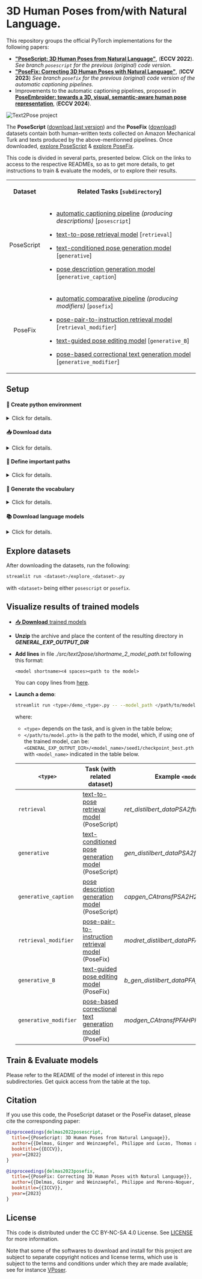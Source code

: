 # 3D Human Poses from/with Natural Language.

This repository groups the official PyTorch implementations for the following papers: 
* **["PoseScript: 3D Human Poses from Natural Language"](https://europe.naverlabs.com/research/computer-vision/posescript/)**, (**ECCV 2022**).
  *See branch `posescript` for the previous (original) code version.*
* **["PoseFix: Correcting 3D Human Poses with Natural Language"](https://europe.naverlabs.com/research/computer-vision/posefix/)**, (**ICCV 2023**) *See branch `posefix` for the previous (original) code version of the automatic captioning pipelines.*
* Improvements to the automatic captioning pipelines, proposed in **[PoseEmbroider: towards a 3D, visual, semantic-aware human pose representation](https://europe.naverlabs.com/research/publications-enhanced/poseembroider-towards-a-3d-visual-semantic-aware-human-pose-representation/)**, (**ECCV 2024**).

![Text2Pose project](./images/main_picture.png)

The **PoseScript** ([download last version](https://download.europe.naverlabs.com/ComputerVision/PoseScript/posescript_release_v2.zip)) and the **PoseFix** ([download](https://download.europe.naverlabs.com/ComputerVision/PoseFix/posefix_dataset_release.zip)) datasets contain both human-written texts collected on Amazon Mechanical Turk and texts produced by the above-mentionned pipelines. Once downloaded, [explore PoseScript](./src/text2pose/posescript/README.md#🔮-take-a-quick-look) & [explore PoseFix](./src/text2pose/posefix/README.md#🔮-take-a-quick-look).

This code is divided in several parts, presented below. Click on the links to access to the respective READMEs, so as to get more details, to get instructions to train & evaluate the models, or to explore their results.
<!-- must use spaces for the markdown to show -->
<table>
<tbody>
<tr>
  <th>Dataset</th>
  <th align="center">
  
  Related Tasks [`subdirectory`]
  
  </th>
</tr>
<tr>
  <td align="center">PoseScript</td>
  <td>

* [automatic captioning pipeline](./src/text2pose/posescript/README.md) *(producing descriptions)* [`posescript`]
* [text-to-pose retrieval model](./src/text2pose/retrieval/README.md) [`retrieval`]
* [text-conditioned pose generation model](./src/text2pose/generative/README.md) [`generative`]
* [pose description generation model](./src/text2pose/generative_caption/README.md) [`generative_caption`]

  </td>
</tr>
<tr>
  <td align="center">PoseFix</td>
  <td>

* [automatic comparative pipeline](./src/text2pose/posefix/README.md) *(producing modifiers)*  [`posefix`]
* [pose-pair-to-instruction retrieval model](./src/text2pose/retrieval_modifier/README.md)  [`retrieval_modifier`]
* [text-guided pose editing model](./src/text2pose/generative_B/README.md)  [`generative_B`]
* [pose-based correctional text generation model](./src/text2pose/generative_modifier/README.md)  [`generative_modifier`]
      
  </td>
</tr>
</tbody>
</table>

## Setup


#### :snake: Create python environment

<details>
<summary>Click for details.</summary>
This code was tested in a python 3.7 environment.

From the main code directory:

```bash
pip install -r requirements.txt
python setup.py develop
```

If problems with OpenGL (setting: linux, anaconda3), check [here](https://stackoverflow.com/a/72427700).

You may also have to run the following in a python interpreter:
```python
import nltk
nltk.download('punkt')
```

To add contact information when generating automatic descriptions (-Script) and instructions (-Fix):
```bash
git clone git@github.com:muelea/selfcontact.git
cd selfcontact
pip install .
```
Modify the value of `SELFCONTACT_ESSENTIALS_DIR` in *./src/text2pose/config.py* depending on where it got installed.
</details>


#### :inbox_tray: Download data

<details>
<summary>Click for details.</summary>
Both the PoseScript and the PoseFix datasets link human-written texts and automatically generated texts to poses from the AMASS dataset.

- The PoseScript dataset can be downloaded [here](https://download.europe.naverlabs.com/ComputerVision/PoseScript/posescript_release_v2.zip).
- The PoseFix dataset can be downloaded [here](https://download.europe.naverlabs.com/ComputerVision/PoseFix/posefix_dataset_release.zip).
- The AMASS dataset can be downloaded from [here](https://amass.is.tue.mpg.de/).
  <details>
    <summary>List of considered AMASS sub-datasets</summary>
    We used the following datasets in the <i>SMPL+H G</i> format:

    * ACCAD
    * BMLhandball
    * BMLmovi
    * BMLrub
    * CMU
    * DFaust
    * DanceDB
    * EKUT
    * EyesJapanDataset
    * HDM05
    * HumanEva
    * KIT
    * MoSh
    * MPI_Limits_PosePrior
    * SFU
    * SSM
    * TCDHands
    * TotalCapture
    * Transitions

    *Note: other sub-datasets in AMASS were probably added after we downloaded AMASS, which is why they are not considered there.*
  </details>
- The BABEL dataset can be downloaded from [here](https://babel.is.tue.mpg.de/data.html).
- The SMPL-H body models can be downloaded from [here](https://mano.is.tue.mpg.de/) by clicking on the link _"Extended SMPL+H model"_ on the download page.
- The SMPL-X body models can be downloaded from [here](https://smpl-x.is.tue.mpg.de/download.php), by clicking on the link _"Download SMPL-X v1.1 (NPZ+PKL, 830 MB) - Use this for SMPL-X Python codebase"_ on the download page.

  **NOTE**: currently, this code works with the AMASS (*human_body_prior*) codebase and corresponding SMPL-H models. SMPL-X models are only used in *./src/text2pose/posescript/format_contact_info.py*, which is not needed for running the code corresponding to the original PoseScript/PoseFix papers.
- The GloVe pretrained word embeddings can be downloaded [here](https://nlp.stanford.edu/data/glove.840B.300d.zip).
</details>


#### :open_file_folder: Define important paths

<details>
<summary>Click for details.</summary>

*:warning: Please change paths in ./src/text2pose/config.py following your own preferences.*
- ***GENERAL_EXP_OUTPUT_DIR***: where models will be saved (along with logs, generated poses...)
- ***POSESCRIPT_LOCATION***: where PoseScript is located (vocabulary files & files related to automatic captions will be generated into this directory).
- ***POSESFIX_LOCATION***: where PoseFix is located (vocabulary files & files related to automatic modifiers will be generated into this directory).
- ***SMPLH_BODY_MODEL_PATH***: where SMPL-H body models (*human_body_prior* codebase) are located.
- ***SMPLX_BODY_MODEL_PATH***: where the SMPL-X body models (*smplx* codebase) are located.
- ***AMASS_FILE_LOCATION***: where AMASS is located.
- ***BABEL_LOCATION***: where BABEL is located.
- ***GLOVE_DIR***: where *glove.840B.300d.txt* is located (unzip the downloaded archive).
- ***TRANSFORMER_CACHE_DIR***: where the pretrained transformer checkpoints are located; see section _:books: Download language models_.

**Note**: the file *./src/text2pose/shortname_2_model_path.txt* (initially empty) holds correspondences between full model paths and model shortnames, for readable communication between generative and retrieval models. Lines should have the following format:
```
<model_shortname>    <model_full_path>
```
</details>

#### :closed_book: Generate the vocabulary
<!-- Needed for text generation, and if using the glovebigru text encoder -->

<details>
<summary>Click for details.</summary>

```bash
cd src/text2pose

# posescript vocab (needed to run the trained pose description generation model)
python vocab.py --dataset posescript \
--caption_files 'posescript_human_6293.json' 'posescript_auto_100k.json' \
--new_word_list '(' ')' '.' 'a' 'a-pose' 'a-shape' 'about' 'abstract' 'acting' 'action' 'activities' 'adjust' 'adjusting' 'adjustment' 'aim' 'aiming' 'aims' 'an' 'animal' 'argument' 'arm' 'arms' 'art' 'at' 'aupplauding' 'back' 'backwards' 'balance' 'balancing' 'ball' 'bartender' 'beaming' 'begging' 'behaving' 'behavior' 'bend' 'bending' 'bent' 'bird' 'body' 'bow' 'bowed' 'bowing' 'bump' 'bumping' 'call' 'cartwheel' 'catch' 'catching' 'celebrate' 'celebrating' 'charge' 'charging' 'check' 'checking' 'cheering' 'chicken' 'choking' 'chop' 'chopping' 'circular' 'clap' 'clapping' 'clasp' 'clasping' 'clean' 'cleaning' 'close' 'closing' 'collapsing' 'communicate' 'communicating' 'conduct' 'conducting' 'consuming' 'cough' 'coughing' 'cower' 'cowering' 'crawl' 'crawling' 'crossed' 'crossed-limbs' 'crossing' 'crouch' 'crouching' 'cry' 'crying' 'cuddling' 'cursty' 'curtsy' 'curtsying' 'cut' 'cutting' 'dance' 'dancing' 'defensive' 'delivering' 'desesperate' 'desesperation' 'despair' 'despairing' 'desperate' 'dip' 'direction' 'disagree' 'dive' 'diving' 'do' 'doing' 'down' 'dribble' 'dribbling' 'drink' 'drinking' 'drive' 'driving' 'drunk' 'drunken' 'duck' 'eat' 'eating' 'embracing' 'escaping' 'evade' 'evading' 'exercices' 'exercise/training' 'exercising' 'face' 'fall' 'falling' 'feet' 'fidget' 'fidgeting' 'fidgets' 'fight' 'fighting' 'fire' 'firing' 'fish' 'fishing' 'flail' 'flailing' 'flap' 'flapping' 'flip' 'flipping' 'floor' 'fluttering' 'food' 'foot' 'for' 'forward' 'gain' 'gesture' 'gesturing' 'get' 'getting' 'gifting' 'giggling' 'give' 'giving' 'glide' 'gliding' 'going' 'golf' 'golfing' 'grab' 'grabbing' 'grasp' 'grasping' 'greet' 'greeting' 'ground' 'gun' 'hacking' 'hair' 'hand' 'handling' 'hands' 'handstand' 'handstanding' 'hang' 'hanging' 'having' 'head' 'headstand' 'headstanding' 'hello' 'hi' 'hit' 'hitting' 'holding' 'hop' 'hopping' 'hug' 'hugging' 'imitating' 'in' 'incline' 'inclined' 'inclining' 'injured' 'inspecting' 'instrument' 'interact' 'interacting' 'interface' 'into' 'inward' 'jacks' 'jog' 'jogging' 'juggle' 'juggling' 'jump' 'jumping' 'kick' 'kicking' 'knee' 'kneel' 'kneeled' 'kneeling' 'knees' 'knelt' 'knock' 'knocking' 'lamenting' 'laugh' 'laughing' 'lead' 'leading' 'lean' 'leaning' 'leap' 'leaping' 'leg' 'legs' 'lick' 'licking' 'lie' 'lift' 'lifting' 'like' 'limbs' 'limp' 'limping' 'listen' 'listening' 'look' 'looking' 'lower' 'lowering' 'lunge' 'lunging' 'lying' 'making' 'march' 'marching' 'martial' 'middle' 'mime' 'mimicking' 'miming' 'misc' 'mix' 'mixing' 'moonwalk' 'moonwalking' 'motion' 'move' 'movement' 'movements' 'moving' 'musique' 'navigate' 'object' 'of' 'on' 'open' 'opening' 'operate' 'operating' 'or' 'orchestra' 'original' 'over' 'part' 'pat' 'patting' 'perform' 'performance' 'performing' 'person' 'phone' 'picking' 'place' 'placing' 'play' 'playing' 'plays' 'plead' 'pleading' 'point' 'pointing' 'pose' 'poses' 'position' 'practicing' 'pray' 'prayer' 'praying' 'prepare' 'preparing' 'press' 'pressing' 'protect' 'protecting' 'punch' 'punching' 'quivering' 'raising' 'reaching' 'relax' 'relaxation' 'relaxing' 'release' 'releasing' 'remove' 'removing' 'reveal' 'rocking' 'rolling' 'rope' 'rub' 'rubbing' 'run' 'running' 'salute' 'saluting' 'saying' 'scratch' 'scratching' 'search' 'searching' 'seizing' 'series' 'shake' 'shaking' 'shape' 'shave' 'shaving' 'shivering' 'shooting' 'shoulder' 'showing' 'shrug' 'shrugging' 'shuffle' 'side' 'sideways' 'sign' 'sit' 'sitting' 'skate' 'skating' 'sketch' 'skip' 'skipping' 'slash' 'slicing' 'slide' 'sliding' 'slightly' 'smacking' 'smell' 'smelling' 'snack' 'snacking' 'sneak' 'sneaking' 'sneeze' 'sneezing' 'sobbing' 'some' 'someone' 'something' 'somethings' 'speaking' 'spin' 'spinning' 'sport' 'sports' 'spread' 'spreading' 'squat' 'squatting' 'stagger' 'staggering' 'stances' 'stand' 'standing' 'staring' 'step' 'stepping' 'stick' 'stomp' 'stomping' 'stop' 'strafe' 'strafing' 'stretch' 'stretching' 'stroke' 'stroking' 'stumble' 'stumbling' 'style' 'styling' 'sudden' 'support' 'supporting' 'sway' 'swaying' 'swim' 'swimming' 'swing' 'swinging' 'swipe' 'swiping' 't' 't-pose' 't-shape' 'take/pick' 'taking' 'tap' 'tapping' 'telephone' 'tentative' 'the' 'things' 'throw' 'throwing' 'tie' 'tiptoe' 'tiptoeing' 'tiptoes' 'to' 'touch' 'touching' 'training' 'transition' 'trashing' 'trip' 'tripping' 'try' 'trying' 'tumbling' 'turn' 'turning' 'twist' 'twisting' 'twitching' 'tying' 'uncross' 'unknown' 'up' 'up/down' 'upper' 'using' 'vocalise' 'vocalizing' 'voice' 'voicing' 'vomit' 'vomitting' 'waist' 'wait' 'waiting' 'walk' 'walking' 'wash' 'washing' 'wave' 'waving' 'weeping' 'wiggle' 'wiggling' 'with' 'with/use' 'wobble' 'wobbling' 'worry' 'worrying' 'wrist' 'wrists' 'write' 'writing' 'yawn' 'yawning' 'yoga' 'zombie' \
--make_compatible_to_side_flip \
--vocab_filename 'vocab_posescript_6293_auto100k.pkl'

# posefix vocab (needed to run the pose-based correctional text generation model)
python vocab.py --dataset posefix \
--caption_files 'posefix_human_6157.json' 'posefix_auto_135305.json' 'posefix_paraphrases_4284.json' \
--make_compatible_to_side_flip \
--vocab_filename vocab_posefix_6157_pp4284_auto.pkl

# posemix vocab
python vocab.py --dataset posemix \
--caption_files '<POSESCRIPT_LOCATION>/posescript_human_6293.json' '<POSEFIX_LOCATION>/posefix_human_6157.json' '<POSEFIX_LOCATION>/posefix_paraphrases_4284.json' \
--make_compatible_to_side_flip \
--vocab_filename vocab_posemix_PS6193_PF6157.pkl 
```

The filenames provided in argument for generating the PoseScript or the PoseFix vocabularies are expected to be in ***POSESCRIPT_LOCATION*** and ***POSEFIX_LOCATION*** respectively. The vocabularies will be saved in those same directories. They are expected to be of size 2158 for PoseScript and 2374 for PoseFix (1112 when not considering the paraphrases).
</details>


#### :books: Download language models

<details>
<summary>Click for details.</summary>

* Define where to save the pretrained language models, by modifiying the value of `TRANSFORMER_CACHE_DIR` in *./src/text2pose/config.py* following your own preferences.

* Download HuggingFace checkpoints, by running the following python script:
  ```python
  import os
  from transformers import AutoTokenizer, AutoModel
  import text2pose.config as config

  model_type = "distilbert-base-uncased"

  # download the tokenizer
  tokenizer = AutoTokenizer.from_pretrained(model_type)
  tokenizer.save_pretrained(os.path.join(config.TRANSFORMER_CACHE_DIR, model_type))

  # download the encoder
  text_enc = AutoModel.from_pretrained(model_type)
  text_enc.save_pretrained(os.path.join(config.TRANSFORMER_CACHE_DIR, model_type))
  ```
</details>

## Explore datasets

After downloading the datasets, run the following:

```bash
streamlit run <dataset>/explore_<dataset>.py
```

with `<dataset>` being either `posescript` or `posefix`.

## Visualize results of trained models

- [:inbox_tray: **Download** trained models](./pretrained_models.md#download-links)
- **Unzip** the archive and place the content of the resulting directory in ***GENERAL_EXP_OUTPUT_DIR***
- **Add lines** in file *./src/text2pose/shortname_2_model_path.txt* following this format:
  ```
  <model shortname><4 spaces><path to the model>
  ```
  You can copy lines from [here](./pretrained_models.md#references-in-shortname_2_model_pathtxt).

- **Launch a demo**:
  ```bash
  streamlit run <type>/demo_<type>.py -- --model_path </path/to/model.pth>
  ```
  where:
    * `<type>` depends on the task, and is given in the table below;
    * `</path/to/model.pth>` is the path to the model, which, if using one of the trained model, can be: `<GENERAL_EXP_OUTPUT_DIR>/<model_name>/seed1/checkpoint_best.pth` with `<model_name>` indicated in the table below.

    | `<type>` | Task (with related dataset) | Example `<model_name>` |
    | ---- | ---- | ---- |
    | `retrieval` | [text-to-pose retrieval model](./src/text2pose/retrieval/README.md) (PoseScript) | *ret_distilbert_dataPSA2ftPSH2* |
    | `generative` | [text-conditioned pose generation model](./src/text2pose/generative/README.md) (PoseScript) | *gen_distilbert_dataPSA2ftPSH2* |
    | `generative_caption` | [pose description generation model](./src/text2pose/generative_caption/README.md) (PoseScript) | *capgen_CAtransfPSA2H2_dataPSA2ftPSH2* |
    | `retrieval_modifier` | [pose-pair-to-instruction retrieval model](./src/text2pose/retrieval_modifier/README.md) (PoseFix) | *modret_distilbert_dataPFAftPFH* |
    | `generative_B` | [text-guided pose editing model](./src/text2pose/generative_B/README.md) (PoseFix) | *b_gen_distilbert_dataPFAftPFH* |
    | `generative_modifier` | [pose-based correctional text generation model](./src/text2pose/generative_modifier/README.md) (PoseFix) | *modgen_CAtransfPFAHPP_dataPFAftPFH* |


## Train & Evaluate models

Please refer to the README of the model of interest in this repo subdirectories. Get quick access from the table at the top.

## Citation

If you use this code, the PoseScript dataset or the PoseFix dataset, please cite the corresponding paper:

```bibtex
@inproceedings{delmas2022posescript,
  title={{PoseScript: 3D Human Poses from Natural Language}},
  author={{Delmas, Ginger and Weinzaepfel, Philippe and Lucas, Thomas and Moreno-Noguer, Francesc and Rogez, Gr\'egory}},
  booktitle={{ECCV}},
  year={2022}
}
```

```bibtex
@inproceedings{delmas2023posefix,
  title={{PoseFix: Correcting 3D Human Poses with Natural Language}},
  author={{Delmas, Ginger and Weinzaepfel, Philippe and Moreno-Noguer, Francesc and Rogez, Gr\'egory}},
  booktitle={{ICCV}},
  year={2023}
}
```

## License

This code is distributed under the CC BY-NC-SA 4.0 License. See [LICENSE](LICENSE) for more information.

Note that some of the softwares to download and install for this project are subject to separate copyright notices and license terms, which use is subject to the terms and conditions under which they are made available; see for instance [VPoser](https://github.com/nghorbani/human_body_prior).
